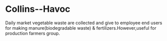 # Collins--Havoc
Daily market vegetable waste are collected  and give to employee end users for making manure(biodegradable waste) &amp; fertilizers.However,useful for production farmers group.
